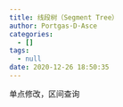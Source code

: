 ```yaml
---
title: 线段树（Segment Tree）
author: Portgas·D·Asce
categories:
  - []
tags:
  - null
date: 2020-12-26 18:50:35
---
```


<!--more-->

单点修改，区间查询

